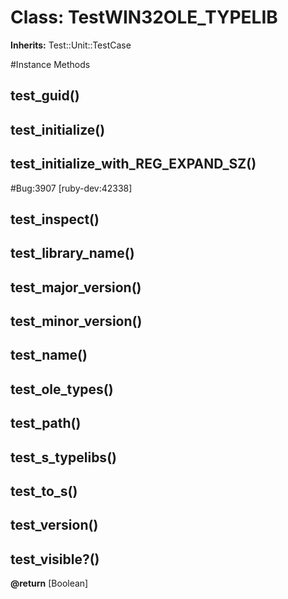 # Class: TestWIN32OLE_TYPELIB
**Inherits:** Test::Unit::TestCase
    




#Instance Methods
## test_guid() [](#method-i-test_guid)

## test_initialize() [](#method-i-test_initialize)

## test_initialize_with_REG_EXPAND_SZ() [](#method-i-test_initialize_with_REG_EXPAND_SZ)
#Bug:3907 [ruby-dev:42338]

## test_inspect() [](#method-i-test_inspect)

## test_library_name() [](#method-i-test_library_name)

## test_major_version() [](#method-i-test_major_version)

## test_minor_version() [](#method-i-test_minor_version)

## test_name() [](#method-i-test_name)

## test_ole_types() [](#method-i-test_ole_types)

## test_path() [](#method-i-test_path)

## test_s_typelibs() [](#method-i-test_s_typelibs)

## test_to_s() [](#method-i-test_to_s)

## test_version() [](#method-i-test_version)

## test_visible?() [](#method-i-test_visible?)

**@return** [Boolean] 

